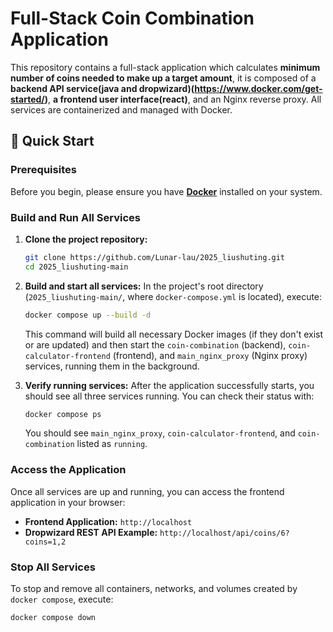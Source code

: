 # Full-Stack Coin Combination Application

This repository contains a full-stack application which calculates **minimum number of coins needed to make up a target amount**, it is composed of a **backend API service(java and dropwizard)(https://www.docker.com/get-started/)**, **a frontend user interface(react)**, and an Nginx reverse proxy. All services are containerized and managed with Docker.

## 🚀 Quick Start

### Prerequisites

Before you begin, please ensure you have **[Docker](https://www.docker.com/get-started/)** installed on your system.

### Build and Run All Services

1.  **Clone the project repository:**
    ```bash
    git clone https://github.com/Lunar-lau/2025_liushuting.git
    cd 2025_liushuting-main
    ```

2.  **Build and start all services:**
    In the project's root directory (`2025_liushuting-main/`, where `docker-compose.yml` is located), execute:
    ```bash
    docker compose up --build -d
    ```
    This command will build all necessary Docker images (if they don't exist or are updated) and then start the `coin-combination` (backend), `coin-calculator-frontend` (frontend), and `main_nginx_proxy` (Nginx proxy) services, running them in the background.
3.  **Verify running services:**
    After the application successfully starts, you should see all three services running. You can check their status with:
    ```bash
    docker compose ps
    ```
    You should see `main_nginx_proxy`, `coin-calculator-frontend`, and `coin-combination` listed as `running`.

### Access the Application

Once all services are up and running, you can access the frontend application in your browser:

* **Frontend Application:** `http://localhost`
* **Dropwizard REST API Example:** `http://localhost/api/coins/6?coins=1,2`

### Stop All Services

To stop and remove all containers, networks, and volumes created by `docker compose`, execute:

```bash
docker compose down